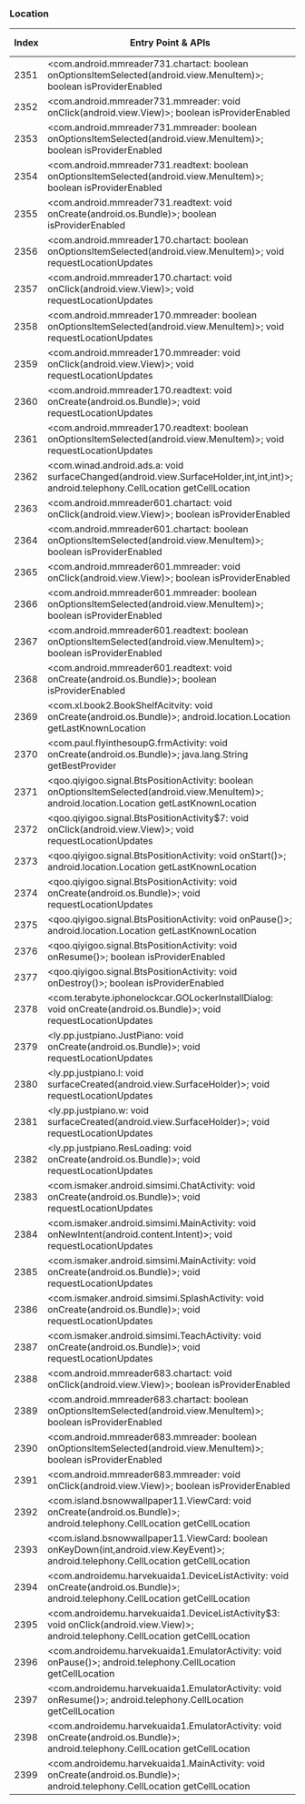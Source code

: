 ### Location
| Index | Entry Point & APIs | Screen shot | Resource id | Label |
| ------------- | ------------- | ------------- |-------------|-------------|
| 2351 | <com.android.mmreader731.chartact: boolean onOptionsItemSelected(android.view.MenuItem)>; boolean isProviderEnabled | ![](D:\COSMOS\output\py\Drebin\VirusShare_Android_20130506\VirusShare_7fdadfed88249726d88968b233139df5\com.android.mmreader731.chartact.png) |  | |
| 2352 | <com.android.mmreader731.mmreader: void onClick(android.view.View)>; boolean isProviderEnabled | ![](D:\COSMOS\output\py\Drebin\VirusShare_Android_20130506\VirusShare_7fdadfed88249726d88968b233139df5\com.android.mmreader731.mmreader.png) |  | |
| 2353 | <com.android.mmreader731.mmreader: boolean onOptionsItemSelected(android.view.MenuItem)>; boolean isProviderEnabled | ![](D:\COSMOS\output\py\Drebin\VirusShare_Android_20130506\VirusShare_7fdadfed88249726d88968b233139df5\com.android.mmreader731.mmreader.png) |  | |
| 2354 | <com.android.mmreader731.readtext: boolean onOptionsItemSelected(android.view.MenuItem)>; boolean isProviderEnabled | ![](D:\COSMOS\output\py\Drebin\VirusShare_Android_20130506\VirusShare_7fdadfed88249726d88968b233139df5\com.android.mmreader731.readtext.png) |  | |
| 2355 | <com.android.mmreader731.readtext: void onCreate(android.os.Bundle)>; boolean isProviderEnabled | ![](D:\COSMOS\output\py\Drebin\VirusShare_Android_20130506\VirusShare_7fdadfed88249726d88968b233139df5\com.android.mmreader731.readtext.png) |  | |
| 2356 | <com.android.mmreader170.chartact: boolean onOptionsItemSelected(android.view.MenuItem)>; void requestLocationUpdates | ![](D:\COSMOS\output\py\Drebin\VirusShare_Android_20130506\VirusShare_805cb66e772430d408f88c85c167bb99\com.android.mmreader170.chartact.png) |  | |
| 2357 | <com.android.mmreader170.chartact: void onClick(android.view.View)>; void requestLocationUpdates | ![](D:\COSMOS\output\py\Drebin\VirusShare_Android_20130506\VirusShare_805cb66e772430d408f88c85c167bb99\com.android.mmreader170.chartact.png) |  | |
| 2358 | <com.android.mmreader170.mmreader: boolean onOptionsItemSelected(android.view.MenuItem)>; void requestLocationUpdates | ![](D:\COSMOS\output\py\Drebin\VirusShare_Android_20130506\VirusShare_805cb66e772430d408f88c85c167bb99\com.android.mmreader170.mmreader.png) |  | |
| 2359 | <com.android.mmreader170.mmreader: void onClick(android.view.View)>; void requestLocationUpdates | ![](D:\COSMOS\output\py\Drebin\VirusShare_Android_20130506\VirusShare_805cb66e772430d408f88c85c167bb99\com.android.mmreader170.mmreader.png) |  | |
| 2360 | <com.android.mmreader170.readtext: void onCreate(android.os.Bundle)>; void requestLocationUpdates | ![](D:\COSMOS\output\py\Drebin\VirusShare_Android_20130506\VirusShare_805cb66e772430d408f88c85c167bb99\com.android.mmreader170.readtext.png) |  | |
| 2361 | <com.android.mmreader170.readtext: boolean onOptionsItemSelected(android.view.MenuItem)>; void requestLocationUpdates | ![](D:\COSMOS\output\py\Drebin\VirusShare_Android_20130506\VirusShare_805cb66e772430d408f88c85c167bb99\com.android.mmreader170.readtext.png) |  | |
| 2362 | <com.winad.android.ads.a: void surfaceChanged(android.view.SurfaceHolder,int,int,int)>; android.telephony.CellLocation getCellLocation | ![](D:\COSMOS\output\py\Drebin\VirusShare_Android_20130506\VirusShare_dba4a98a6e4c8980029fe85f5463b0e9\com.winad.android.ads.VideoPlayerActivity.png) |  | |
| 2363 | <com.android.mmreader601.chartact: void onClick(android.view.View)>; boolean isProviderEnabled | ![](D:\COSMOS\output\py\Drebin\VirusShare_Android_20130506\VirusShare_818fad032d5dbbe3b9a11959613af425\com.android.mmreader601.chartact.png) |  | |
| 2364 | <com.android.mmreader601.chartact: boolean onOptionsItemSelected(android.view.MenuItem)>; boolean isProviderEnabled | ![](D:\COSMOS\output\py\Drebin\VirusShare_Android_20130506\VirusShare_818fad032d5dbbe3b9a11959613af425\com.android.mmreader601.chartact.png) |  | |
| 2365 | <com.android.mmreader601.mmreader: void onClick(android.view.View)>; boolean isProviderEnabled | ![](D:\COSMOS\output\py\Drebin\VirusShare_Android_20130506\VirusShare_818fad032d5dbbe3b9a11959613af425\com.android.mmreader601.mmreader.png) |  | |
| 2366 | <com.android.mmreader601.mmreader: boolean onOptionsItemSelected(android.view.MenuItem)>; boolean isProviderEnabled | ![](D:\COSMOS\output\py\Drebin\VirusShare_Android_20130506\VirusShare_818fad032d5dbbe3b9a11959613af425\com.android.mmreader601.mmreader.png) |  | |
| 2367 | <com.android.mmreader601.readtext: boolean onOptionsItemSelected(android.view.MenuItem)>; boolean isProviderEnabled | ![](D:\COSMOS\output\py\Drebin\VirusShare_Android_20130506\VirusShare_818fad032d5dbbe3b9a11959613af425\com.android.mmreader601.readtext.png) |  | |
| 2368 | <com.android.mmreader601.readtext: void onCreate(android.os.Bundle)>; boolean isProviderEnabled | ![](D:\COSMOS\output\py\Drebin\VirusShare_Android_20130506\VirusShare_818fad032d5dbbe3b9a11959613af425\com.android.mmreader601.readtext.png) |  | |
| 2369 | <com.xl.book2.BookShelfAcitvity: void onCreate(android.os.Bundle)>; android.location.Location getLastKnownLocation | ![](D:\COSMOS\output\py\Drebin\VirusShare_Android_20130506\VirusShare_81f233eef06d51fa59c1901691725791\com.xl.book2.BookShelfAcitvity.png) |  | |
| 2370 | <com.paul.flyinthesoupG.frmActivity: void onCreate(android.os.Bundle)>; java.lang.String getBestProvider | ![](D:\COSMOS\output\py\Drebin\VirusShare_Android_20130506\VirusShare_821dcbec420eec475ea99267cf784c10\com.paul.flyinthesoupG.frmActivity.png) |  | |
| 2371 | <qoo.qiyigoo.signal.BtsPositionActivity: boolean onOptionsItemSelected(android.view.MenuItem)>; android.location.Location getLastKnownLocation | ![](D:\COSMOS\output\py\Drebin\VirusShare_Android_20130506\VirusShare_826abf763c10b1113203a790e659aab8\qoo.qiyigoo.signal.BtsPositionActivity.png) |  | |
| 2372 | <qoo.qiyigoo.signal.BtsPositionActivity$7: void onClick(android.view.View)>; void requestLocationUpdates | ![](D:\COSMOS\output\py\Drebin\VirusShare_Android_20130506\VirusShare_826abf763c10b1113203a790e659aab8\qoo.qiyigoo.signal.BtsPositionActivity.png) |  | |
| 2373 | <qoo.qiyigoo.signal.BtsPositionActivity: void onStart()>; android.location.Location getLastKnownLocation | ![](D:\COSMOS\output\py\Drebin\VirusShare_Android_20130506\VirusShare_826abf763c10b1113203a790e659aab8\qoo.qiyigoo.signal.BtsPositionActivity.png) |  | |
| 2374 | <qoo.qiyigoo.signal.BtsPositionActivity: void onCreate(android.os.Bundle)>; void requestLocationUpdates | ![](D:\COSMOS\output\py\Drebin\VirusShare_Android_20130506\VirusShare_826abf763c10b1113203a790e659aab8\qoo.qiyigoo.signal.BtsPositionActivity.png) |  | |
| 2375 | <qoo.qiyigoo.signal.BtsPositionActivity: void onPause()>; android.location.Location getLastKnownLocation | ![](D:\COSMOS\output\py\Drebin\VirusShare_Android_20130506\VirusShare_826abf763c10b1113203a790e659aab8\qoo.qiyigoo.signal.BtsPositionActivity.png) |  | |
| 2376 | <qoo.qiyigoo.signal.BtsPositionActivity: void onResume()>; boolean isProviderEnabled | ![](D:\COSMOS\output\py\Drebin\VirusShare_Android_20130506\VirusShare_826abf763c10b1113203a790e659aab8\qoo.qiyigoo.signal.BtsPositionActivity.png) |  | |
| 2377 | <qoo.qiyigoo.signal.BtsPositionActivity: void onDestroy()>; boolean isProviderEnabled | ![](D:\COSMOS\output\py\Drebin\VirusShare_Android_20130506\VirusShare_826abf763c10b1113203a790e659aab8\qoo.qiyigoo.signal.BtsPositionActivity.png) |  | |
| 2378 | <com.terabyte.iphonelockcar.GOLockerInstallDialog: void onCreate(android.os.Bundle)>; void requestLocationUpdates | ![](D:\COSMOS\output\py\Drebin\VirusShare_Android_20130506\VirusShare_82950f9ecb5a7cffb0098fda2db3129c\com.terabyte.iphonelockcar.GOLockerInstallDialog.png) |  | |
| 2379 | <ly.pp.justpiano.JustPiano: void onCreate(android.os.Bundle)>; void requestLocationUpdates | ![](D:\COSMOS\output\py\Drebin\VirusShare_Android_20130506\VirusShare_ff30145ec3820a0a2b97a3dbb50fc5eb\ly.pp.justpiano.JustPiano.png) |  | |
| 2380 | <ly.pp.justpiano.l: void surfaceCreated(android.view.SurfaceHolder)>; void requestLocationUpdates | ![](D:\COSMOS\output\py\Drebin\VirusShare_Android_20130506\VirusShare_ff30145ec3820a0a2b97a3dbb50fc5eb\ly.pp.justpiano.JustPiano.png) |  | |
| 2381 | <ly.pp.justpiano.w: void surfaceCreated(android.view.SurfaceHolder)>; void requestLocationUpdates | ![](D:\COSMOS\output\py\Drebin\VirusShare_Android_20130506\VirusShare_82c77347542fd548ef5dea0d5760eabc\ly.pp.justpiano.ResLoading.png) |  | |
| 2382 | <ly.pp.justpiano.ResLoading: void onCreate(android.os.Bundle)>; void requestLocationUpdates | ![](D:\COSMOS\output\py\Drebin\VirusShare_Android_20130506\VirusShare_82c77347542fd548ef5dea0d5760eabc\ly.pp.justpiano.ResLoading.png) |  | |
| 2383 | <com.ismaker.android.simsimi.ChatActivity: void onCreate(android.os.Bundle)>; void requestLocationUpdates | ![](D:\COSMOS\output\py\Drebin\VirusShare_Android_20130506\VirusShare_83929b3ea9b62c92a8060b4425bafa33\com.ismaker.android.simsimi.ChatActivity.png) |  | |
| 2384 | <com.ismaker.android.simsimi.MainActivity: void onNewIntent(android.content.Intent)>; void requestLocationUpdates | ![](D:\COSMOS\output\py\Drebin\VirusShare_Android_20130506\VirusShare_83929b3ea9b62c92a8060b4425bafa33\com.ismaker.android.simsimi.MainActivity.png) |  | |
| 2385 | <com.ismaker.android.simsimi.MainActivity: void onCreate(android.os.Bundle)>; void requestLocationUpdates | ![](D:\COSMOS\output\py\Drebin\VirusShare_Android_20130506\VirusShare_83929b3ea9b62c92a8060b4425bafa33\com.ismaker.android.simsimi.MainActivity.png) |  | |
| 2386 | <com.ismaker.android.simsimi.SplashActivity: void onCreate(android.os.Bundle)>; void requestLocationUpdates | ![](D:\COSMOS\output\py\Drebin\VirusShare_Android_20130506\VirusShare_83929b3ea9b62c92a8060b4425bafa33\com.ismaker.android.simsimi.SplashActivity.png) |  | |
| 2387 | <com.ismaker.android.simsimi.TeachActivity: void onCreate(android.os.Bundle)>; void requestLocationUpdates | ![](D:\COSMOS\output\py\Drebin\VirusShare_Android_20130506\VirusShare_83929b3ea9b62c92a8060b4425bafa33\com.ismaker.android.simsimi.TeachActivity.png) |  | |
| 2388 | <com.android.mmreader683.chartact: void onClick(android.view.View)>; boolean isProviderEnabled | ![](D:\COSMOS\output\py\Drebin\VirusShare_Android_20130506\VirusShare_83f73fae3039d7ab4b8a80040f99bee1\com.android.mmreader683.chartact.png) |  | |
| 2389 | <com.android.mmreader683.chartact: boolean onOptionsItemSelected(android.view.MenuItem)>; boolean isProviderEnabled | ![](D:\COSMOS\output\py\Drebin\VirusShare_Android_20130506\VirusShare_83f73fae3039d7ab4b8a80040f99bee1\com.android.mmreader683.chartact.png) |  | |
| 2390 | <com.android.mmreader683.mmreader: boolean onOptionsItemSelected(android.view.MenuItem)>; boolean isProviderEnabled | ![](D:\COSMOS\output\py\Drebin\VirusShare_Android_20130506\VirusShare_83f73fae3039d7ab4b8a80040f99bee1\com.android.mmreader683.mmreader.png) |  | |
| 2391 | <com.android.mmreader683.mmreader: void onClick(android.view.View)>; boolean isProviderEnabled | ![](D:\COSMOS\output\py\Drebin\VirusShare_Android_20130506\VirusShare_83f73fae3039d7ab4b8a80040f99bee1\com.android.mmreader683.mmreader.png) |  | |
| 2392 | <com.island.bsnowwallpaper11.ViewCard: void onCreate(android.os.Bundle)>; android.telephony.CellLocation getCellLocation | ![](D:\COSMOS\output\py\Drebin\VirusShare_Android_20130506\VirusShare_84674ccab1902fcd19595e6d7e77b732\com.island.bsnowwallpaper11.ViewCard.png) |  | |
| 2393 | <com.island.bsnowwallpaper11.ViewCard: boolean onKeyDown(int,android.view.KeyEvent)>; android.telephony.CellLocation getCellLocation | ![](D:\COSMOS\output\py\Drebin\VirusShare_Android_20130506\VirusShare_84674ccab1902fcd19595e6d7e77b732\com.island.bsnowwallpaper11.ViewCard.png) |  | |
| 2394 | <com.androidemu.harvekuaida1.DeviceListActivity: void onCreate(android.os.Bundle)>; android.telephony.CellLocation getCellLocation | ![](D:\COSMOS\output\py\Drebin\VirusShare_Android_20130506\VirusShare_fb84c14b69c9873acf2441f62319d0c9\com.androidemu.harvekuaida1.DeviceListActivity.png) |  | |
| 2395 | <com.androidemu.harvekuaida1.DeviceListActivity$3: void onClick(android.view.View)>; android.telephony.CellLocation getCellLocation | ![](D:\COSMOS\output\py\Drebin\VirusShare_Android_20130506\VirusShare_fb84c14b69c9873acf2441f62319d0c9\com.androidemu.harvekuaida1.DeviceListActivity.png) | {'2131296260': <sensitive_component.SensitiveComponent.SensitiveView object at 0x000001D8DEFB0F98>} | |
| 2396 | <com.androidemu.harvekuaida1.EmulatorActivity: void onPause()>; android.telephony.CellLocation getCellLocation | ![](D:\COSMOS\output\py\Drebin\VirusShare_Android_20130506\VirusShare_fb84c14b69c9873acf2441f62319d0c9\com.androidemu.harvekuaida1.EmulatorActivity.png) |  | |
| 2397 | <com.androidemu.harvekuaida1.EmulatorActivity: void onResume()>; android.telephony.CellLocation getCellLocation | ![](D:\COSMOS\output\py\Drebin\VirusShare_Android_20130506\VirusShare_fb84c14b69c9873acf2441f62319d0c9\com.androidemu.harvekuaida1.EmulatorActivity.png) |  | |
| 2398 | <com.androidemu.harvekuaida1.EmulatorActivity: void onCreate(android.os.Bundle)>; android.telephony.CellLocation getCellLocation | ![](D:\COSMOS\output\py\Drebin\VirusShare_Android_20130506\VirusShare_fb84c14b69c9873acf2441f62319d0c9\com.androidemu.harvekuaida1.EmulatorActivity.png) |  | |
| 2399 | <com.androidemu.harvekuaida1.MainActivity: void onCreate(android.os.Bundle)>; android.telephony.CellLocation getCellLocation | ![](D:\COSMOS\output\py\Drebin\VirusShare_Android_20130506\VirusShare_fb84c14b69c9873acf2441f62319d0c9\com.androidemu.harvekuaida1.MainActivity.png) |  | |
